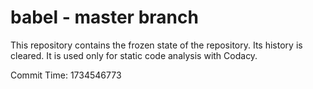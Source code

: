 # babel - master branch

This repository contains the frozen state of the repository.
Its history is cleared. It is used only for static code
analysis with Codacy.

Commit Time: 1734546773